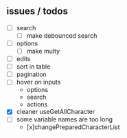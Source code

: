 ## issues / todos
- [ ] search
    - [ ] make debounced search
- [ ] options
    - [ ] make multy
- [ ] edits
- [ ] sort in table
- [ ] pagination
- [ ] hover on inputs
    - options
    - search
    - actions
- [x] cleaner useGetAllCharacter
- [ ] some variable names are too long
    - [x]changePreparedCharacterList
